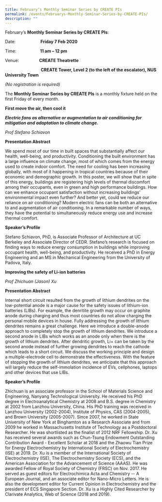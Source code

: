 ```yaml
---
title: February’s Monthly Seminar Series by CREATE PIs
permalink: /events/Februarys-Monthly-Seminar-Series-by-CREATE-PIs/
description: ""
---
```

February’s **Monthly Seminar Series by CREATE PIs**:

Date:                     **Friday 7 Feb 2020**

Time:                    **11 am – 12 pm**

Venue:                 **CREATE Theatrette** 

                              **CREATE Tower, Level 2 (to the left of the escalator), NUS University Town**

_(No registration is required)_

The **Monthly Seminar Series by CREATE PIs** is a monthly fixture held on the first Friday of every month.

**First move the air, then cool it**

**_Electric fans as alternative or augmentation to air conditioning for mitigation and adaptation to climate change._**

_Prof Stefano Schiavon_

**Presentation Abstract**

We spend most of our time in built spaces that substantially affect our health, well-being, and productivity. Conditioning the built environment has a large influence on climate change, most of which comes from the energy used to create indoor comfort. The need for cooling has been increasing globally, with most of it happening in tropical countries because of their economic and demographic growth. In this poster, we will show that in spite of this energy, buildings are registering high levels of thermal discomfort among their occupants, even in green and high performance buildings. How can we enhance occupant satisfaction without increasing buildings' environmental impact even further? And better yet, could we reduce our reliance on air conditioning? Modern electric fans can be both an alternative to and augmentation of air conditioning. In a remarkable number of ways, they have the potential to simultaneously reduce energy use and increase thermal comfort.

**Speaker’s Profile**

Stefano Schiavon, PhD, is Associate Professor of Architecture at UC Berkeley and Associate Director of CEDR. Stefano’s research is focused on finding ways to reduce energy consumption in buildings while improving occupant health, well-being, and productivity. He received a PhD in Energy Engineering and an MS in Mechanical Engineering from the University of Padova, Italy.

**Improving the safety of Li-ion batteries**

_Prof Zhichuan (Jason) Xu_

**Presentation Abstract**

Internal short circuit resulted from the growth of lithium dendrites on the low-potential anode is a major cause for the safety issues of lithium-ion batteries (LIBs). For example, the denritite growth may occur on graphite anode during charging and thus most countries do not allow charging the personal mobile devices in house. Fully addressing the growth of lithium dendrites remains a great challenge. Here we introduce a double-anode approach to completely stop the growth of lithium dendrites. We introduce a second anode in LIBs which works as an anode only when there is the growth of lithium dendrites. After dendritic growth, Li+ can be taken by the second anode instead of further growing dendrites to reach the cathode which leads to a short circuit. We discuss the working principle and design a multiple-electrode cell to demonstrate the effectiveness. With the feature of stopping the growth of lithium dendrites, we anticipate that this approach will largely reduce the self-immolation incidence of EVs, cellphones, laptops and other devices that use LIBs.

**Speaker’s Profile**

Zhichuan is an associate professor in the School of Materials Science and Engineering, Nanyang Technological University. He received his PhD degree in Electroanalytical Chemistry at 2008 and B.S. degree in Chemistry at 2002 from Lanzhou University, China. His PhD training was received in Lanzhou University (2002-2004), Institute of Physics, CAS (2004-2005), and Brown University (2005-2007). Since 2007, he worked in State University of New York at Binghamton as a Research Associate and from 2009 he worked in Massachusetts Institute of Technology as a Postdoctoral Researcher. He was shortlisted as the finalist of 2012 NRF Fellowship. Dr. Xu has received several awards such as Chun-Tsung Endowment Outstanding Contribution Award - Excellent Scholar at 2018 and the Zhaowu Tian Prize for Energy Electrochemistry by International Society of Electrochemistry (ISE) at 2019. Dr. Xu is a member of the International Society of Electrochemistry (ISE), The Electrochemistry Society (ECS), and the American Association for the Advancement of Science (AAAS). He was awarded Fellow of Royal Society of Chemistry (FRSC) on Nov. 2017. He served as guest editors for Electrochimica Acta and Chemistry -- A European Journal, and an associate editor for Nano-Micro Letters. He is also the development editor for Current Opinion in Electrochemistry and the president of ECS Singapore Section. Dr. Xu is a Highly Cited Researcher by Clarivate Analytics, Web of Science (2018 and 2019).